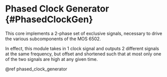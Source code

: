 # Phased Clock Generator {#PhasedClockGen}

This core implements a 2-phase set of exclusive signals, necessary to drive the
various subcomponents of the MOS 6502.

In effect, this module takes in 1 clock signal and outputs 2 different signals
at the same frequency, but offset and shortened such that at most only one of
the two signals are high at any given time.

@ref phased_clock_generator